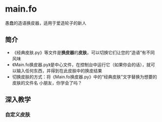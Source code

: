 # main.fo
愚蠢的造语换皮器，适用于爱造轮子的新人

## 简介
* 《经典皮肤.py》等文件是**换皮器**的**皮肤**，可以切换它们让您的“造语”有不同风味
* 《Main.fo换皮器.py》是中心文件，在控制台中运行它（如果你会的话），就可以输入任何东西，并得到在此皮肤中的换皮结果
* 切换皮肤的方式：将《Main.fo换皮器.py》中的“经典皮肤”文字替换为想要的皮肤的文件名
小朋友，你学会了吗？

## 深入教学
### 自定义皮肤
